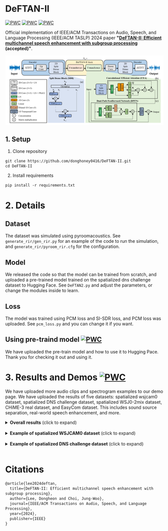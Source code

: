 # DeFTAN-II


[![PWC](https://img.shields.io/badge/arXiv-paper-red)](https://arxiv.org/pdf/2308.15777)
[![PWC](https://img.shields.io/badge/HuggingFace-pre_trained_model-yellow)](https://huggingface.co/donghoney0416/DeFTAN-II)
[![PWC](https://img.shields.io/badge/Demo-webpage-blue)](https://donghoney0416.github.io/demos-DeFTAN-II/demo-page.html)

Official implementation of IEEE/ACM Transactions on Audio, Speech, and Language Processing (IEEE/ACM TASLP) 2024 paper **"[DeFTAN-II: Efficient multichannel speech enhancement with subgroup processing](https://arxiv.org/pdf/2308.15777) (accepted)"**.

![DeFTAN-II figure](fig/Fig_overall_architecture.png)

## 1. Setup
1. Clone repository
```
git clone https://github.com/donghoney0416/DeFTAN-II.git
cd DeFTAN-II
```

2. Install requirements
```
pip install -r requirements.txt
```

# 2. Details
## Dataset
The dataset was simulated using pyroomacoustics. See `generate_rir/gen_rir.py` for an example of the code to run the simulation, and `generate_rir/pyroom_rir.cfg` for the configuration.

## Model
We released the code so that the model can be trained from scratch, and uploaded a pre-trained model trained on the spatialized dns challenge dataset to Hugging Face. 
See `DeFTAN2.py` and adjust the parameters, or change the modules inside to learn.

## Loss
The model was trained using PCM loss and SI-SDR loss, and PCM loss was uploaded. See `pcm_loss.py` and you can change it if you want.

## Using pre-traind model [![PWC](https://img.shields.io/badge/HuggingFace-pre_trained_model-yellow)](https://huggingface.co/donghoney0416/DeFTAN-II)
We have uploaded the pre-train model and how to use it to Hugging Pace. Thank you for checking it out and using it.

# 3. Results and Demos [![PWC](https://img.shields.io/badge/Demo-webpage-blue)](https://donghoney0416.github.io/demos-DeFTAN-II/demo-page.html)
We have uploaded more audio clips and spectrogram examples to our demo page. We have uploaded the results of five datasets: spatialized wsjcam0 dataset, spatialized DNS challenge dataset, spatialized WSJ0-2mix dataset, CHiME-3 real dataset, and EasyCom dataset. This includes sound source separation, real-world speech enhancement, and more.
<details>
<br>
<summary><strong>Overall results</strong> (click to expand) </summary>
![DeFTAN-II figure](fig/results.PNG)
</details>
<br>

<details>
<br>
<summary><strong>Example of spatialized WSJCAM0 dataset</strong> (click to expand) </summary>
![noisy](fig/wsjcam0/noisy.png)
</details>
<br>

<details>
<br>
<summary><strong>Example of spatialized DNS challenge dataset</strong> (click to expand) </summary>
![noisy](fig/dns/noisy.png)
</details>
<br>

# Citations
```
@article{lee2024deftan,
  title={DeFTAN-II: Efficient multichannel speech enhancement with subgroup processing},
  author={Lee, Dongheon and Choi, Jung-Woo},
  journal={IEEE/ACM Transactions on Audio, Speech, and Language Processing},
  year={2024},
  publisher={IEEE}
}
```
